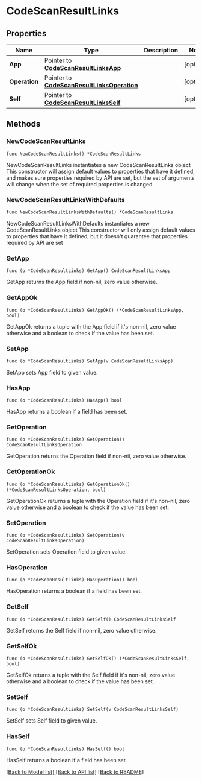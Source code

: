 # CodeScanResultLinks

## Properties

Name | Type | Description | Notes
------------ | ------------- | ------------- | -------------
**App** | Pointer to [**CodeScanResultLinksApp**](CodeScanResultLinksApp.md) |  | [optional] 
**Operation** | Pointer to [**CodeScanResultLinksOperation**](CodeScanResultLinksOperation.md) |  | [optional] 
**Self** | Pointer to [**CodeScanResultLinksSelf**](CodeScanResultLinksSelf.md) |  | [optional] 

## Methods

### NewCodeScanResultLinks

`func NewCodeScanResultLinks() *CodeScanResultLinks`

NewCodeScanResultLinks instantiates a new CodeScanResultLinks object
This constructor will assign default values to properties that have it defined,
and makes sure properties required by API are set, but the set of arguments
will change when the set of required properties is changed

### NewCodeScanResultLinksWithDefaults

`func NewCodeScanResultLinksWithDefaults() *CodeScanResultLinks`

NewCodeScanResultLinksWithDefaults instantiates a new CodeScanResultLinks object
This constructor will only assign default values to properties that have it defined,
but it doesn't guarantee that properties required by API are set

### GetApp

`func (o *CodeScanResultLinks) GetApp() CodeScanResultLinksApp`

GetApp returns the App field if non-nil, zero value otherwise.

### GetAppOk

`func (o *CodeScanResultLinks) GetAppOk() (*CodeScanResultLinksApp, bool)`

GetAppOk returns a tuple with the App field if it's non-nil, zero value otherwise
and a boolean to check if the value has been set.

### SetApp

`func (o *CodeScanResultLinks) SetApp(v CodeScanResultLinksApp)`

SetApp sets App field to given value.

### HasApp

`func (o *CodeScanResultLinks) HasApp() bool`

HasApp returns a boolean if a field has been set.

### GetOperation

`func (o *CodeScanResultLinks) GetOperation() CodeScanResultLinksOperation`

GetOperation returns the Operation field if non-nil, zero value otherwise.

### GetOperationOk

`func (o *CodeScanResultLinks) GetOperationOk() (*CodeScanResultLinksOperation, bool)`

GetOperationOk returns a tuple with the Operation field if it's non-nil, zero value otherwise
and a boolean to check if the value has been set.

### SetOperation

`func (o *CodeScanResultLinks) SetOperation(v CodeScanResultLinksOperation)`

SetOperation sets Operation field to given value.

### HasOperation

`func (o *CodeScanResultLinks) HasOperation() bool`

HasOperation returns a boolean if a field has been set.

### GetSelf

`func (o *CodeScanResultLinks) GetSelf() CodeScanResultLinksSelf`

GetSelf returns the Self field if non-nil, zero value otherwise.

### GetSelfOk

`func (o *CodeScanResultLinks) GetSelfOk() (*CodeScanResultLinksSelf, bool)`

GetSelfOk returns a tuple with the Self field if it's non-nil, zero value otherwise
and a boolean to check if the value has been set.

### SetSelf

`func (o *CodeScanResultLinks) SetSelf(v CodeScanResultLinksSelf)`

SetSelf sets Self field to given value.

### HasSelf

`func (o *CodeScanResultLinks) HasSelf() bool`

HasSelf returns a boolean if a field has been set.


[[Back to Model list]](../README.md#documentation-for-models) [[Back to API list]](../README.md#documentation-for-api-endpoints) [[Back to README]](../README.md)


